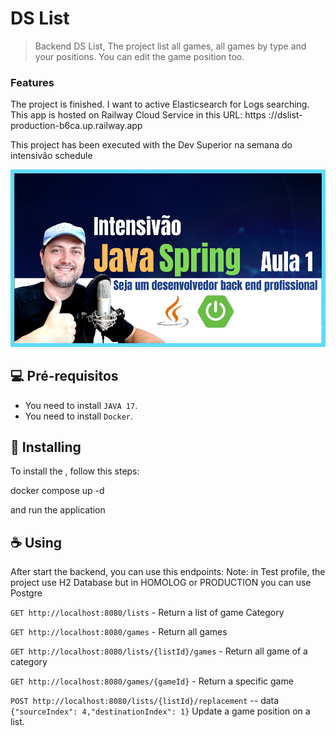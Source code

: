 # DS List

> Backend DS List, The project list all games, all games by type and your positions. You can edit the game position too. 

### Features

The project is finished. I want to active Elasticsearch for Logs searching. This app is hosted on Railway Cloud Service in this URL: https ://dslist-production-b6ca.up.railway.app

This project has been executed with the Dev Superior na semana do intensivão schedule

![aula](./.images/aula1.jpeg)

## 💻 Pré-requisitos

* You need to install `JAVA 17`.
* You need to install  `Docker`.

## 🚀 Installing <DS List>

To install the <DS List>, follow this steps:

docker compose up -d

and run the application

## ☕ Using <DS List>

After start the backend, you can use this endpoints:
Note: in Test profile, the project use H2 Database but in HOMOLOG or PRODUCTION you can use Postgre

`GET http://localhost:8080/lists` - Return a list of game Category

`GET http://localhost:8080/games` - Return all games

`GET http://localhost:8080/lists/{listId}/games` - Return all game of a category

`GET http://localhost:8080/games/{gameId}` - Return a specific game

`POST http://localhost:8080/lists/{listId}/replacement`  -- data `{"sourceIndex": 4,"destinationIndex": 1}` Update a game position on a list.
